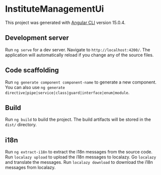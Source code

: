 # InstituteManagementUi

This project was generated with [Angular CLI](https://github.com/angular/angular-cli) version 15.0.4.

## Development server

Run `ng serve` for a dev server. Navigate to `http://localhost:4200/`. The application will automatically reload if you change any of the source files.

## Code scaffolding

Run `ng generate component component-name` to generate a new component. You can also use `ng generate directive|pipe|service|class|guard|interface|enum|module`.

## Build

Run `ng build` to build the project. The build artifacts will be stored in the `dist/` directory.

## i18n
Run `ng extract-i18n` to extract the i18n messages from the source code.
Run `localazy upload` to upload the i18n messages to localazy.
Go `localazy` and translate the messages.
Run `localazy download` to download the i18n messages from localazy.




